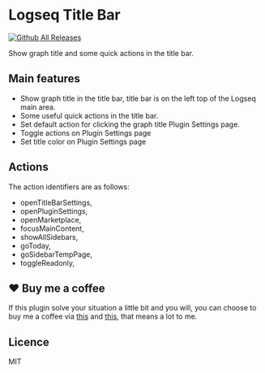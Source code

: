 # Logseq Title Bar

[![Github All Releases](https://img.shields.io/github/downloads/vipzhicheng/logseq-plugin-title-bar/total.svg)](https://github.com/vipzhicheng/logseq-plugin-title-bar/releases)

Show graph title and some quick actions in the title bar.

## Main features

- Show graph title in the title bar, title bar is on the left top of the Logseq main area.
- Some useful quick actions in the title bar.
- Set default action for clicking the graph title Plugin Settings page.
- Toggle actions on Plugin Settings page
- Set title color on Plugin Settings page

## Actions

The action identifiers are as follows:

- openTitleBarSettings,
- openPluginSettings,
- openMarketplace,
- focusMainContent,
- showAllSidebars,
- goToday,
- goSidebarTempPage,
- toggleReadonly,

## ❤️ Buy me a coffee

If this plugin solve your situation a little bit and you will, you can choose to buy me a coffee via [this](https://www.buymeacoffee.com/vipzhicheng) and [this](https://afdian.net/@vipzhicheng), that means a lot to me.

## Licence

MIT

